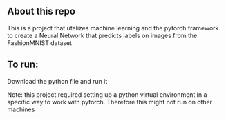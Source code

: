 ## About this repo
This is a project that utelizes machine learning and the pytorch framework to create a Neural Network that predicts labels on images from the FashionMNIST dataset

## To run:

Download the python file and run it

Note: this project required setting up a python virtual environment in a specific way to work with pytorch. Therefore this might not run on other machines
